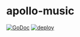 # apollo-music

[![GoDoc](https://godoc.org/github.com/mbaraa/apollo-music?status.png)](https://godoc.org/github.com/mbaraa/apollo-music)
[![deploy](https://github.com/mbaraa/apollo-music/actions/workflows/deploy.yml/badge.svg)](https://github.com/mbaraa/apollo-music/actions/workflows/deploy.yml)
